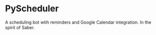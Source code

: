 # PyScheduler
A scheduling bot wtih reminders and Google Calendar integration.  In the spirit of Saber.
